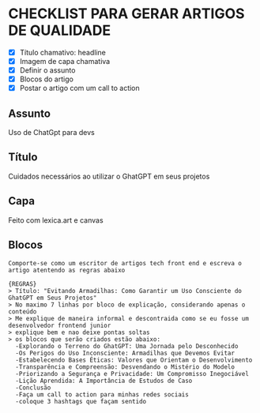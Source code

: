 # CHECKLIST PARA GERAR ARTIGOS DE QUALIDADE

- [x] Título chamativo: headline
- [x] Imagem de capa chamativa
- [x] Definir o assunto 
- [x] Blocos do artigo
- [x] Postar o artigo com um call to action

## Assunto
  Uso de ChatGpt para devs

## Título
  Cuidados necessários ao utilizar o GhatGPT em seus projetos

## Capa
  Feito com lexica.art e canvas

## Blocos
  ```
 Comporte-se como um escritor de artigos tech front end e escreva o artigo atentendo as regras abaixo

  {REGRAS}
  > Título: "Evitando Armadilhas: Como Garantir um Uso Consciente do GhatGPT em Seus Projetos"
  > No maximo 7 linhas por bloco de explicação, considerando apenas o conteúdo
  > Me explique de maneira informal e descontraida como se eu fosse um desenvolvedor frontend junior
  > explique bem e nao deixe pontas soltas
  > os blocos que serão criados estão abaixo:
    -Explorando o Terreno do GhatGPT: Uma Jornada pelo Desconhecido
    -Os Perigos do Uso Inconsciente: Armadilhas que Devemos Evitar
    -Estabelecendo Bases Éticas: Valores que Orientam o Desenvolvimento
    -Transparência e Compreensão: Desvendando o Mistério do Modelo
    -Priorizando a Segurança e Privacidade: Um Compromisso Inegociável
    -Lição Aprendida: A Importância de Estudos de Caso
    -Conclusão
    -Faça um call to action para minhas redes sociais
    -coloque 3 hashtags que façam sentido
  ```


